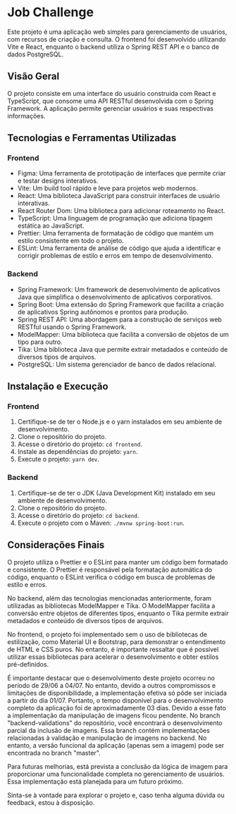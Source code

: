 # Job Challenge

Este projeto é uma aplicação web simples para gerenciamento de usuários, com recursos de criação e consulta. O frontend foi desenvolvido utilizando Vite e React, enquanto o backend utiliza o Spring REST API e o banco de dados PostgreSQL.

## Visão Geral

O projeto consiste em uma interface do usuário construída com React e TypeScript, que consome uma API RESTful desenvolvida com o Spring Framework. A aplicação permite gerenciar usuários e suas respectivas informações.

## Tecnologias e Ferramentas Utilizadas

### Frontend

- Figma: Uma ferramenta de prototipação de interfaces que permite criar e testar designs interativos.
- Vite: Um build tool rápido e leve para projetos web modernos.
- React: Uma biblioteca JavaScript para construir interfaces de usuário interativas.
- React Router Dom: Uma biblioteca para adicionar roteamento no React.
- TypeScript: Uma linguagem de programação que adiciona tipagem estática ao JavaScript.
- Prettier: Uma ferramenta de formatação de código que mantém um estilo consistente em todo o projeto.
- ESLint: Uma ferramenta de análise de código que ajuda a identificar e corrigir problemas de estilo e erros em tempo de desenvolvimento.

### Backend

- Spring Framework: Um framework de desenvolvimento de aplicativos Java que simplifica o desenvolvimento de aplicativos corporativos.
- Spring Boot: Uma extensão do Spring Framework que facilita a criação de aplicativos Spring autônomos e prontos para produção.
- Spring REST API: Uma abordagem para a construção de serviços web RESTful usando o Spring Framework.
- ModelMapper: Uma biblioteca que facilita a conversão de objetos de um tipo para outro.
- Tika: Uma biblioteca Java que permite extrair metadados e conteúdo de diversos tipos de arquivos.
- PostgreSQL: Um sistema gerenciador de banco de dados relacional.

## Instalação e Execução

### Frontend

1. Certifique-se de ter o Node.js e o yarn instalados em seu ambiente de desenvolvimento.
2. Clone o repositório do projeto.
3. Acesse o diretório do projeto: `cd frontend`.
4. Instale as dependências do projeto: `yarn`.
5. Execute o projeto: `yarn dev`.

### Backend

1. Certifique-se de ter o JDK (Java Development Kit) instalado em seu ambiente de desenvolvimento.
2. Clone o repositório do projeto.
3. Acesse o diretório do projeto: `cd backend`.
4. Execute o projeto com o Maven: `./mvnw spring-boot:run`.

## Considerações Finais

O projeto utiliza o Prettier e o ESLint para manter um código bem formatado e consistente. O Prettier é responsável pela formatação automática do código, enquanto o ESLint verifica o código em busca de problemas de estilo e erros.

No backend, além das tecnologias mencionadas anteriormente, foram utilizadas as bibliotecas ModelMapper e Tika. O ModelMapper facilita a conversão entre objetos de diferentes tipos, enquanto o Tika permite extrair metadados e conteúdo de diversos tipos de arquivos.

No frontend, o projeto foi implementado sem o uso de bibliotecas de estilização, como Material UI e Bootstrap, para demonstrar o entendimento de HTML e CSS puros. No entanto, é importante ressaltar que é possível utilizar essas bibliotecas para acelerar o desenvolvimento e obter estilos pré-definidos.

É importante destacar que o desenvolvimento deste projeto ocorreu no período de 29/06 a 04/07. No entanto, devido a outros compromissos e limitações de disponibilidade, a implementação efetiva só pôde ser iniciada a partir do dia 01/07. Portanto, o tempo disponível para o desenvolvimento completo da aplicação foi de aproximadamente 03 dias. Devido a esse fato a implementação da manipulação de imagens ficou pendente. No branch "backend-validations" do repositório, você encontrará o desenvolvimento parcial da inclusão de imagens. Essa branch contém implementações relacionadas à validação e manipulação de imagens no backend. No entanto, a versão funcional da aplicação (apenas sem a imagem) pode ser encontrada no branch "master".

Para futuras melhorias, está prevista a conclusão da lógica de imagem para proporcionar uma funcionalidade completa no gerenciamento de usuários. Essa implementação está planejada para um futuro próximo.

Sinta-se à vontade para explorar o projeto e, caso tenha alguma dúvida ou feedback, estou à disposição.
